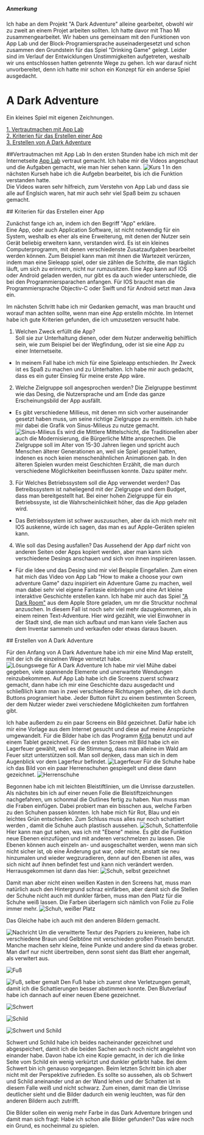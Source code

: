 ##### Anmerkung
Ich habe an dem Projekt "A Dark Adventure" alleine gearbeitet, obwohl wir zu zweit an einem Projet arbeiten sollten. Ich hatte davor mit Thao Mi zusammengearbeitet. Wir haben uns gemeinsam mit den Funktionen von App Lab und der Block-Programiersprache auseinadergesetzt und schon zusammen den Grundstein für das Spiel "Drinking Game" gelegt. Leider sind im Verlauf der Entwicklungen Unstimmigkeiten aufgetreten, weshalb wir uns entschlossen hatten getrennte Wege zu gehen. Ich war darauf nicht unvorbereitet, denn ich hatte mir schon ein Konzept für ein anderse Spiel ausgedacht.


# A Dark Adventure
Ein kleines Spiel mit eigenen Zeichnungen.

[1. Vertrautmachen mit App Lab](#1)     
[2. Kriterien für das Erstellen einer App ](#2)  
[3. Erstellen von A Dark Adventure](#3)  

##<a name="1"></a>Vertrautmachen mit App Lab
In den ersten Stunden habe ich mich mit der Internetseite [App Lab](https://code.org/educate/applab) vertraut gemacht. Ich habe mir die Videos angeschaut und die Aufgaben gemacht, wie man hier sehen kann. ![Kurs 1](https://code.org/v2/hoc/certificate/ewogICJuYW1lIjogIkFuamEiLAogICJjb3Vyc2UiOiAiY291cnNlMSIsCiAgImNvdXJzZV90aXRsZSI6ICJLdXJzIDEiCn0=.jpg)
In den nächsten Kurseh habe ich die Aufgebn  bearbeitet, bis ich die Funktion verstanden hatte.   
Die Videos waren sehr hilfreich, zum Verstehn von App Lab und dass sie alle auf Englsich waren, hat mir auch sehr viel Spaß beim zu schauen gemacht.

##<a name="2"></a> Kriterien für das Erstellen einer App 

Zunächst fange ich an, indem ich den Begriff "App" erkläre.  
Eine App, oder auch Application Software, ist nicht notwendig für ein System, weshalb es eher als eine Erweiterung, mit denen der Nutzer sein Gerät beliebig erweitern kann, verstanden wird. Es ist ein kleines Computerprogramm, mit denen verschiedenste Zusatzaufgaben bearbeitet werden können. Zum Beispiel kann man mit ihnen die Wartezeit verürzen, indem man eine Sieleapp spiel, oder sie zählen die Schritte, die man täglich läuft, um sich zu erinnern, nicht nur rumzusitzen. 
Eine App kann auf IOS oder Android geladen werden, nur gibt es da auch wieder unterschiede, die bei den Programmiersparachen anfangen. Für IOS braucht man die Programmiersprache Objectiv-C oder Swift und für Android setzt man Java ein.   

Im nächsten Schritt habe ich mir Gedanken gemacht, was man braucht und worauf man achten sollte, wenn man eine App erstelln möchte. Im Internet habe ich gute Kriterien gefunden, die ich umzusetzen versucht habe.  

1. Welchen Zweck erfüllt die App?  
  Soll sie zur Unterhaltung dienen, oder dem Nutzer anderweitig behilflich sein, wie zum Beispiel bei der Wegfindung, oder ist sie eine   App zu einer Internetseite.  
  - In meinem Fall habe ich mich für eine Spieleapp entschieden. Ihr Zweck ist es Spaß zu machen und zu Unterhalten. Ich habe mir auch gedacht, dass es ein guter Einsieg für meine erste App wäre.
  
2. Welche Zielgruppe soll angesprochen werden?
  Die Zielgruppe bestimmt wie das Desing, die Nutzersprache und am Ende das ganze Erscheinungsbild der App ausfällt.  
  - Es gibt verschiedene Millieus, mit denen mn sich vorher auseinander gesetzt haben muss, um seine richtige Zielgruppe zu ermitteln. ich habe mir dabei die Grafik von Sinus-Milieus zu nutze gemacht. ![Sinus-Milieus](http://www.sinus-institut.de/fileadmin/user_data/sinus-institut/Bilder/sinus-mileus-2015/2016-02-08_Website-Abbildungen_Die_Sinus-Milieus_in_Deutschland_2016.png)  Es wird die Mittlere Mittelschicht, die Traditionellen aber auch die Modernisierung, die Bürgerliche Mitte ansprechen. Die Zielgruppe soll im Alter von 15-30 Jahren liegen und spricht auch Menschen älterer Generationen an, weil sie Spiel gespiel hatten, indenen es noch keien menschenähnlichen Animationen gab. In den älteren Spielen wurden meist Geschichten Erzählt, die man durch verschiedene Möglichkeiten beeinflussen konnte. Dazu später mehr.
  
3. Für Welches Betriebssystem soll die App verwendet werden?
  Das Betreibssystem ist naheliegend mit der Zielgruppe und dem Budget, dass man bereitgestellt hat. Bei einer hohen Zielgruppe für ein   Betriebssyste, ist die Wahrscheinlichkeit höher, das die App geladen wird.
  - Das Betriebssystem ist schwer auszusuchen, aber da ich mich mehr mit IOS auskenne, würde ich sagen, das man es auf Apple-Geräten spielen kann.
  
4. Wie soll das Desing ausfallen?
  Das Aussehend der App darf nicht von anderen Seiten oder Apps kopiert werden, aber man kann sich verschiedene Desings anschauen und sich von ihnen inspirieren lassen.
  - Für die Idee und das Desing sind mir viel Beispile Eingefallen. Zum einen hat mich das Video von App Lab "How to make a choose your own adventure Game" dazu inspiriert ein Adventure Game zu machen, weil man dabei sehr viel eigene Fantasie einbringen und eine Art kleine interaktive Geschichte erstellen kann. Ich habe mir auch das Spiel ["A Dark Room"](http://adarkroom.doublespeakgames.com/mobileWarning.html) aus dem Apple Store geladen, um mr die Strucktur nochmal anzuschen. In diesem Fall ist noch sehr viel mehr dazugekommen, als in einem reinen Text-Adventure. Hier wird gezählt, wie viel Einwohner in der Stadt sind, die man sich aufbaut und man kann viele Sachen aus dem Inventar sammeln und verkaufen oder etwas daraus bauen. 
  
##<a name="3"></a> Erstellen von A Dark Adventure

Für den Anfang von A Dark Adventure habe ich mir eine Mind Map erstellt, mit der ich die einzelnen Wege vernetzt habe. 
![Lösungswege für A Dark Adventure](https://github.com/AnjaFietsch/A-Dark-Adventure/blob/master/IMG_0862%5B1%5D.PNG) Ich habe mir viel Mühe dabei gegeben, viele spannende Elemente und unerwartete Wendungen reinzubekommen. Auf App Lab habe ich die Screens zuerst schwarz gemacht, dann habe ich mir eine Geschichte dazu ausgedacht und schließlich kann man in zwei verschiedene Richtungen gehen, die ich durch Buttons programiert habe. Jeder Button führt zu einem bestimmten Screen, der dem Nutzer wieder zwei verschiedene Möglichkeiten zum fortfahren gibt.

Ich habe außerdem zu ein paar Screens ein Bild gezeichnet. Dafür habe ich mir eine Vorlage aus dem Internet gesucht und diese auf meine Ansprüche umgewandelt. Für die Bilder habe ich das Programm [Krita](https://krita.org/en/) benutzt und auf einem Tablet gezeichnet. Für den ersten Screen mit Bild habe ich ein Lagerfeuer gewählt, weil es die Stimmung, dass man alleine im Wald am Feuer sitzt unterstützen soll. Man soll denken, dass man sich in dem Augenblick vor dem Lagerfeur befindet. ![Lagerfeuer](https://github.com/AnjaFietsch/A-Dark-Adventure/blob/master/Feuer.jpeg)
Für die Schuhe habe ich das Bild von ein paar Herrenschuhen gespiegelt und diese dann gezeichnet.
![Herrenschuhe](https://github.com/AnjaFietsch/A-Dark-Adventure/blob/master/JRCL5694%5B1%5D.jpg?raw=true)

Begonnen habe ich mit leichten Bleistiftlinien, um die Umrisse darzustellen. Als nächstes bin ich auf einer neuen Folie die Bleistiftzeichnungen nachgefahren, um schonmal die Outlines fertig zu haben. Nun muss man die Fraben einfügen. Dabei probiert man ein bisschen aus, welche Farben zu den Schuhen passen könnten. Ich habe mich für Rot, Blau und ein leichtes Grün entschieden. Zum Schluss muss alles nur noch schattiert werden , damit die Schuhe auch plastisch aussehen. ![Schuh, Schattenfolie](https://github.com/AnjaFietsch/A-Dark-Adventure/blob/master/IMG_2213%5B1%5D.JPG?raw=true)
Hier kann man gut sehen, was ich mit "Ebene" meine. Es gibt die Funktion neue Ebenen einzufügen und mit anderen verschmelzen zu lassen. Die Ebenen können auch einzeln an- und ausgeschaltet werden, wenn man sich nicht sicher ist, ob eine Änderung gut war, oder nicht, anstatt sie neu hinzumalen und wieder wegzuradieren, denn auf den Ebenen ist alles, was sich nicht auf ihnen befindet fest und kann nich verändert werden. Herrausgekommen ist dann das hier: ![Schuh, selbst gezeichnet](https://github.com/AnjaFietsch/A-Dark-Adventure/blob/master/IMG_2214%5B1%5D.JPG?raw=true)

Damit man aber nicht einen weißen Kasten in den Screens hat, muss man natürlich auch den Hintergrund schraz einfärben, aber damit sich die Stellen der Schuhe nicht auch mit dunkler färben, muss man den Platz für die Schuhe weiß lassen. Die Farben überlagern sich nämlich von Folie zu Folie immer mehr. ![Schuh, weißer Platz](https://github.com/AnjaFietsch/A-Dark-Adventure/blob/master/IMG_2216%5B1%5D.JPG?raw=true)

Das Gleiche habe ich auch mit den anderen Bildern gemacht.

![Nachricht](https://github.com/AnjaFietsch/A-Dark-Adventure/blob/master/Nachricht.jpeg?raw=true)
Um die verwitterte Textur des Papriers zu kreieren, habe ich verschiedene Braun und Gelbtöne mit verschieden großen Pinseln benutzt. Manche machen sehr kleine, feine Punkte und andere sind da etwas grober. Man darf nur nicht übertreiben, denn sonst sieht das Blatt eher angemalt, als verwitert aus.

![Fuß](https://github.com/AnjaFietsch/A-Dark-Adventure/blob/master/IMG_2206%5B1%5D.PNG?raw=true)

![Fuß, selber gemalt](https://github.com/AnjaFietsch/A-Dark-Adventure/blob/master/IMG_2219%5B1%5D.JPG?raw=true)
Den Fuß habe ich zuerst ohne Verletzungen gemalt, damit ich die Schattierungen besser abstimmen konnte. Den Blutverlauf habe ich dannach auf einer neuen Ebene gezeichnet.

![Schwert](https://github.com/AnjaFietsch/A-Dark-Adventure/blob/master/IMG_2222%5B1%5D.PNG?raw=true)

![Schild](https://github.com/AnjaFietsch/A-Dark-Adventure/blob/master/IMG_2223%5B1%5D.PNG?raw=true)

![Schwert und Schild](https://github.com/AnjaFietsch/A-Dark-Adventure/blob/master/Schwet%20und%20Schild%20Game.jpeg?raw=true)

Schwert und Schild habe ich beides nacheinander gezeichnet und abgespeichert, damit ich die beiden Sachen auch noch nicht angelehnt von einander habe. Davon habe ich eine Kopie gemacht, in der ich die linke Seite vom Schild ein wenig verkürtzt und dunkler gefärbt habe. Bei dem Schwert bin ich genauso vorgegangen. Beim letzten Schritt bin ich aber nicht mit der Perspektive zufrieden. Es sollte so aussehen, als ob Schwert und Schild aneinander und an der Wand lehen und der Schatten ist in diesem Falle weiß und nicht schwarz. Zum einen, damit man die Umrisse deutlicher sieht und die Bilder dadurch ein wenig leuchten, was für den anderen Bildern auch zutrifft.

Die Bilder sollen ein wenig mehr Farbe in das Dark Adventure bringen und damit man sich fragt: Habe ich schon alle Bilder gefunden? Das wäre noch ein Grund, es nocheinmal zu spielen.


